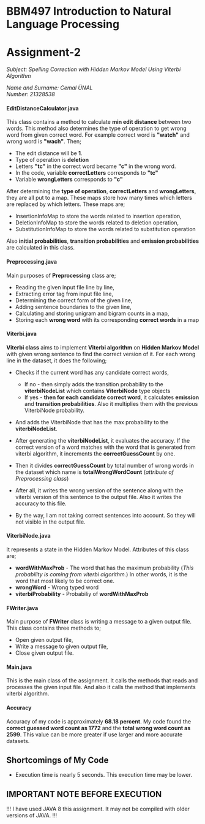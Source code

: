 # BBM497 Introduction to Natural Language Processing
# Assignment-2

_Subject: Spelling Correction with Hidden Markov Model Using Viterbi Algorithm_

_Name and Surname: Cemal ÜNAL_  
_Number: 21328538_


#### EditDistanceCalculator.java
This class contains a method to calculate **min edit distance** between two words. This method also determines the type of operation to get wrong word from given correct word. For example correct word is **"watch"** and wrong word is **"wach"**. Then;
- The edit distance will be **1**.
- Type of operation is **deletion**
- Letters **"tc"** in the correct word became **"c"** in the wrong word.
 - In the code, variable **correctLetters** corresponds to **"tc"**
 - Variable **wrongLetters** corresponds to **"c"**

After determining the **type of operation**, **correctLetters** and **wrongLetters**, they are all put to a map. These maps store how many times which letters are replaced by which letters. These maps are;
- InsertionInfoMap to store the words related to insertion operation,
- DeletionInfoMap to store the words related to deletion operation,
- SubstitutionInfoMap to store the words related to substitution operation

Also **initial probabilities**, **transition probabilities** and **emission probabilities** are calculated in this class.

#### Preprocessing.java
Main purposes of **Preprocessing** class are;
- Reading the given input file line by line,
- Extracting error tag from input file line,
- Determining the correct form of the given line,
- Adding sentence boundaries to the given line,
- Calculating and storing unigram and bigram counts in a map,
- Storing each **wrong word** with its corresponding **correct words** in a map


#### Viterbi.java
**Viterbi class** aims to implement **Viterbi algorithm** on **Hidden Markov Model** with given wrong sentence to find the correct version of it. For each wrong line in the dataset, it does the following;

- Checks if the current word has any candidate correct words,
  - If no - then simply adds the transition probability to the **viterbiNodeList** which contains **ViterbiNode** type objects
  - If yes - **then for each candidate correct word**, it calculates **emission** and **transition probabilities**. Also it multiplies them with the previous ViterbiNode probability.

- And adds the ViterbiNode that has the max probability to the **viterbiNodeList**.

- After generating the **viterbiNodeList**, it evaluates the accuracy. If the correct version of a word matches with the word that is generated from viterbi algorithm, it increments the **correctGuessCount** by one.
- Then it divides **correctGuessCount** by total number of wrong words in the dataset which name is **totalWrongWordCount** (*attribute of Preprocessing class*)

- After all, it writes the wrong version of the sentence along with the viterbi version of this sentence to the output file. Also it writes the accuracy to this file.

- By the way, I am not taking correct sentences into account. So they will not visible in the output file.

#### ViterbiNode.java
It represents a state in the Hidden Markov Model. Attributes of this class are;
- **wordWithMaxProb** - The word that has the maximum probability (*This probability is coming from viterbi algorithm.*) In other words, it is the word that most likely to be correct one.
- **wrongWord** - Wrong typed word
- **viterbiProbability** - Probabiliy of **wordWithMaxProb**

#### FWriter.java
Main purpose of **FWriter** class is writing a message to a given output file. This class contains three methods to;
- Open given output file,
- Write a message to given output file,
- Close given output file.

#### Main.java
This is the main class of the assignment. It calls the methods that reads and processes the given input file. And also it calls the method that implements viterbi algorithm.

#### Accuracy
Accuracy of my code is approximately **68.18 percent**. My code found the **correct guessed word count as 1772** and the **total wrong word count as 2599**. This value can be more greater if use larger and more accurate datasets.

## Shortcomings of My Code
- Execution time is nearly 5 seconds. This execution time may be lower.

## IMPORTANT NOTE BEFORE EXECUTION
!!! I have used JAVA 8 this assignment. It may not be compiled with older versions of JAVA. !!!
